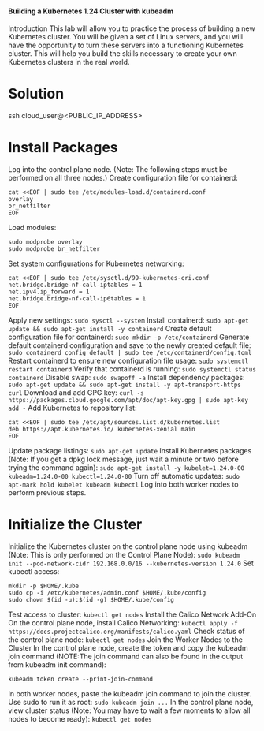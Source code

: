 #### Building a Kubernetes 1.24 Cluster with kubeadm

Introduction
This lab will allow you to practice the process of building a new Kubernetes cluster. You will be given a set of Linux servers, and you will have the opportunity to turn these servers into a functioning Kubernetes cluster. This will help you build the skills necessary to create your own Kubernetes clusters in the real world.

# Solution

ssh cloud_user@<PUBLIC_IP_ADDRESS>

# Install Packages
Log into the control plane node. (Note: The following steps must be performed on all three nodes.)
Create configuration file for containerd:
```
cat <<EOF | sudo tee /etc/modules-load.d/containerd.conf
overlay
br_netfilter
EOF

```
Load modules:
```
sudo modprobe overlay
sudo modprobe br_netfilter
```
Set system configurations for Kubernetes networking:
```
cat <<EOF | sudo tee /etc/sysctl.d/99-kubernetes-cri.conf
net.bridge.bridge-nf-call-iptables = 1
net.ipv4.ip_forward = 1
net.bridge.bridge-nf-call-ip6tables = 1
EOF
```
Apply new settings:
```sudo sysctl --system```
Install containerd:
```sudo apt-get update && sudo apt-get install -y containerd```
Create default configuration file for containerd:
```sudo mkdir -p /etc/containerd```
Generate default containerd configuration and save to the newly created default file:
```sudo containerd config default | sudo tee /etc/containerd/config.toml```
Restart containerd to ensure new configuration file usage:
```sudo systemctl restart containerd```
Verify that containerd is running:
```sudo systemctl status containerd```
Disable swap:
```sudo swapoff -a```
Install dependency packages:
```sudo apt-get update && sudo apt-get install -y apt-transport-https curl```
Download and add GPG key:
```curl -s https://packages.cloud.google.com/apt/doc/apt-key.gpg | sudo apt-key add -```
Add Kubernetes to repository list:
```
cat <<EOF | sudo tee /etc/apt/sources.list.d/kubernetes.list
deb https://apt.kubernetes.io/ kubernetes-xenial main
EOF
```
Update package listings:
```sudo apt-get update```
Install Kubernetes packages (Note: If you get a dpkg lock message, just wait a minute or two before trying the command again):
```sudo apt-get install -y kubelet=1.24.0-00 kubeadm=1.24.0-00 kubectl=1.24.0-00```
Turn off automatic updates:
```sudo apt-mark hold kubelet kubeadm kubectl```
Log into both worker nodes to perform previous steps.

# Initialize the Cluster
Initialize the Kubernetes cluster on the control plane node using kubeadm (Note: This is only performed on the Control Plane Node):
```sudo kubeadm init --pod-network-cidr 192.168.0.0/16 --kubernetes-version 1.24.0```
Set kubectl access:
```
mkdir -p $HOME/.kube
sudo cp -i /etc/kubernetes/admin.conf $HOME/.kube/config
sudo chown $(id -u):$(id -g) $HOME/.kube/config
```
Test access to cluster:
```kubectl get nodes```
Install the Calico Network Add-On
On the control plane node, install Calico Networking:
```kubectl apply -f https://docs.projectcalico.org/manifests/calico.yaml```
Check status of the control plane node:
```kubectl get nodes```
Join the Worker Nodes to the Cluster
In the control plane node, create the token and copy the kubeadm join command (NOTE:The join command can also be found in the output from kubeadm init command):
```
kubeadm token create --print-join-command
```
In both worker nodes, paste the kubeadm join command to join the cluster. Use sudo to run it as root:
```sudo kubeadm join ...```
In the control plane node, view cluster status (Note: You may have to wait a few moments to allow all nodes to become ready):
```kubectl get nodes```
